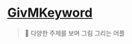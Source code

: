 # [GivMKeyword](https://play.google.com/store/apps/details?id=com.mut_jaeryo.givmkeyword)
> 🎨 다양한 주제를 보며 그림 그리는 어플


